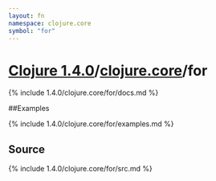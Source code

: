 ```yaml
---
layout: fn
namespace: clojure.core
symbol: "for"
---
```


# [Clojure 1.4.0](../../)/[clojure.core](../)/for

{% include 1.4.0/clojure.core/for/docs.md %}

##Examples

{% include 1.4.0/clojure.core/for/examples.md %}
## Source
{% include 1.4.0/clojure.core/for/src.md %}

